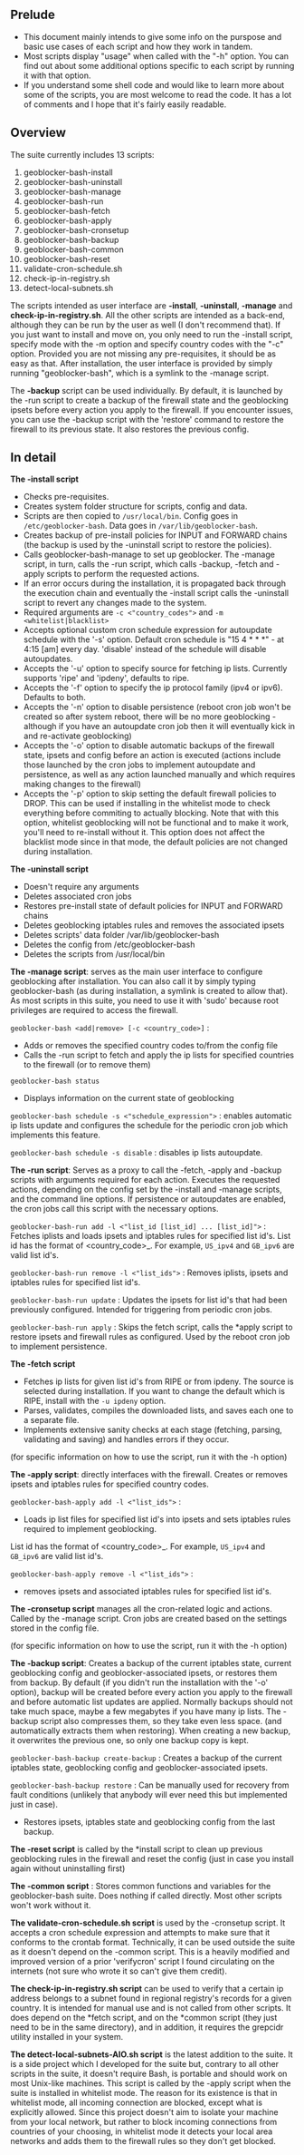 ## **Prelude**
- This document mainly intends to give some info on the purspose and basic use cases of each script and how they work in tandem.
- Most scripts display "usage" when called with the "-h" option. You can find out about some additional options specific to each script by running it with that option.
- If you understand some shell code and would like to learn more about some of the scripts, you are most welcome to read the code. It has a lot of comments and I hope that it's fairly easily readable.

## **Overview**
The suite currently includes 13 scripts:
1. geoblocker-bash-install
2. geoblocker-bash-uninstall
3. geoblocker-bash-manage
4. geoblocker-bash-run
5. geoblocker-bash-fetch
6. geoblocker-bash-apply
7. geoblocker-bash-cronsetup
8. geoblocker-bash-backup
9. geoblocker-bash-common
10. geoblocker-bash-reset
11. validate-cron-schedule.sh
12. check-ip-in-registry.sh
13. detect-local-subnets.sh

The scripts intended as user interface are **-install**, **-uninstall**, **-manage** and **check-ip-in-registry.sh**. All the other scripts are intended as a back-end, although they can be run by the user as well (I don't recommend that). If you just want to install and move on, you only need to run the -install script, specify mode with the -m option and specify country codes with the "-c" option. Provided you are not missing any pre-requisites, it should be as easy as that.
After installation, the user interface is provided by simply running "geoblocker-bash", which is a symlink to the -manage script.

The **-backup** script can be used individually. By default, it is launched by the -run script to create a backup of the firewall state and the geoblocking ipsets before every action you apply to the firewall. If you encounter issues, you can use the -backup script with the 'restore' command to restore the firewall to its previous state. It also restores the previous config.

## **In detail**
**The -install script**
- Checks pre-requisites.
- Creates system folder structure for scripts, config and data.
- Scripts are then copied to ```/usr/local/bin```. Config goes in ```/etc/geoblocker-bash```. Data goes in ```/var/lib/geoblocker-bash```.
- Creates backup of pre-install policies for INPUT and FORWARD chains (the backup is used by the -uninstall script to restore the policies).
- Calls geoblocker-bash-manage to set up geoblocker. The -manage script, in turn, calls the -run script, which calls -backup, -fetch and -apply scripts to perform the requested actions.
- If an error occurs during the installation, it is propagated back through the execution chain and eventually the -install script calls the -uninstall script to revert any changes made to the system.
- Required arguments are ```-c <"country_codes">``` and ```-m <whitelist|blacklist>```
- Accepts optional custom cron schedule expression for autoupdate schedule with the '-s' option. Default cron schedule is "15 4 * * *" - at 4:15 [am] every day. 'disable' instead of the schedule will disable autoupdates.
- Accepts the '-u' option to specify source for fetching ip lists. Currently supports 'ripe' and 'ipdeny', defaults to ripe.
- Accepts the '-f' option to specify the ip protocol family (ipv4 or ipv6). Defaults to both.
- Accepts the '-n' option to disable persistence (reboot cron job won't be created so after system reboot, there will be no more geoblocking - although if you have an autoupdate cron job then it will eventually kick in and re-activate geoblocking)
- Accepts the '-o' option to disable automatic backups of the firewall state, ipsets and config before an action is executed (actions include those launched by the cron jobs to implement autoupdate and persistence, as well as any action launched manually and which requires making changes to the firewall)
- Accepts the '-p' option to skip setting the default firewall policies to DROP. This can be used if installing in the whitelist mode to check everything before commiting to actually blocking. Note that with this option, whitelist geoblocking will not be functional and to make it work, you'll need to re-install without it. This option does not affect the blacklist mode since in that mode, the default policies are not changed during installation.

**The -uninstall script**
- Doesn't require any arguments
- Deletes associated cron jobs
- Restores pre-install state of default policies for INPUT and FORWARD chains
- Deletes geoblocking iptables rules and removes the associated ipsets
- Deletes scripts' data folder /var/lib/geoblocker-bash
- Deletes the config from /etc/geoblocker-bash
- Deletes the scripts from /usr/local/bin

**The -manage script**: serves as the main user interface to configure geoblocking after installation. You can also call it by simply typing geoblocker-bash (as during installation, a symlink is created to allow that). As most scripts in this suite, you need to use it with 'sudo' because root privileges are required to access the firewall.

```geoblocker-bash <add|remove> [-c <country_code>]``` :
* Adds or removes the specified country codes to/from the config file
* Calls the -run script to fetch and apply the ip lists for specified countries to the firewall (or to remove them)

```geoblocker-bash status```
* Displays information on the current state of geoblocking

```geoblocker-bash schedule -s <"schedule_expression">``` : enables automatic ip lists update and configures the schedule for the periodic cron job which implements this feature.

```geoblocker-bash schedule -s disable``` : disables ip lists autoupdate.

**The -run script**: Serves as a proxy to call the -fetch, -apply and -backup scripts with arguments required for each action. Executes the requested actions, depending on the config set by the -install and -manage scripts, and the command line options. If persistence or autoupdates are enabled, the cron jobs call this script with the necessary options.

```geoblocker-bash-run add -l <"list_id [list_id] ... [list_id]">``` : Fetches iplists and loads ipsets and iptables rules for specified list id's.
List id has the format of <country_code>_<family>. For example, ```US_ipv4``` and ```GB_ipv6``` are valid list id's.

```geoblocker-bash-run remove -l <"list_ids">``` : Removes iplists, ipsets and iptables rules for specified list id's.

```geoblocker-bash-run update``` : Updates the ipsets for list id's that had been previously configured. Intended for triggering from periodic cron jobs.

```geoblocker-bash-run apply``` : Skips the fetch script, calls the *apply script to restore ipsets and firewall rules as configured. Used by the reboot cron job to implement persistence.

**The -fetch script**
- Fetches ip lists for given list id's from RIPE or from ipdeny. The source is selected during installation. If you want to change the default which is RIPE, install with the ```-u ipdeny``` option.
- Parses, validates, compiles the downloaded lists, and saves each one to a separate file.
- Implements extensive sanity checks at each stage (fetching, parsing, validating and saving) and handles errors if they occur.

(for specific information on how to use the script, run it with the -h option)

**The -apply script**:  directly interfaces with the firewall. Creates or removes ipsets and iptables rules for specified country codes.

```geoblocker-bash-apply add -l <"list_ids">``` :
- Loads ip list files for specified list id's into ipsets and sets iptables rules required to implement geoblocking.

List id has the format of <country_code>_<family>. For example, ```US_ipv4``` and ```GB_ipv6``` are valid list id's.

```geoblocker-bash-apply remove -l <"list_ids">``` :
- removes ipsets and associated iptables rules for specified list id's.

**The -cronsetup script** manages all the cron-related logic and actions. Called by the -manage script. Cron jobs are created based on the settings stored in the config file.

(for specific information on how to use the script, run it with the -h option)

**The -backup script**: Creates a backup of the current iptables state, current geoblocking config and geoblocker-associated ipsets, or restores them from backup. By default (if you didn't run the installation with the '-o' option), backup will be created before every action you apply to the firewall and before automatic list updates are applied. Normally backups should not take much space, maybe a few megabytes if you have many ip lists. The -backup script also compresses them, so they take even less space. (and automatically extracts them when restoring). When creating a new backup, it overwrites the previous one, so only one backup copy is kept.

```geoblocker-bash-backup create-backup``` : Creates a backup of the current iptables state, geoblocking config and geoblocker-associated ipsets.

```geoblocker-bash-backup restore``` : Can be manually used for recovery from fault conditions (unlikely that anybody will ever need this but implemented just in case).
- Restores ipsets, iptables state and geoblocking config from the last backup.

**The -reset script** is called by the *install script to clean up previous geoblocking rules in the firewall and reset the config (just in case you install again without uninstalling first)

**The -common script** : Stores common functions and variables for the geoblocker-bash suite. Does nothing if called directly. Most other scripts won't work without it.

**The validate-cron-schedule.sh script** is used by the -cronsetup script. It accepts a cron schedule expression and attempts to make sure that it conforms to the crontab format. Technically, it can be used outside the suite as it doesn't depend on the -common script. This is a heavily modified and improved version of a prior 'verifycron' script I found circulating on the internets (not sure who wrote it so can't give them credit).

**The check-ip-in-registry.sh script** can be used to verify that a certain ip address belongs to a subnet found in regional registry's records for a given country. It is intended for manual use and is not called from other scripts. It does depend on the *fetch script, and on the *common script (they just need to be in the same directory), and in addition, it requires the grepcidr utility installed in your system.

**The detect-local-subnets-AIO.sh script** is the latest addition to the suite. It is a side project which I developed for the suite but, contrary to all other scripts in the suite, it doesn't require Bash, is portable and should work on most Unix-like machines.
This script is called by the -apply script when the suite is installed in whitelist mode. The reason for its existence is that in whitelist mode, all incoming connection are blocked, except what is explicitly allowed. Since this project doesn't aim to isolate your machine from your local network, but rather to block incoming connections from countries of your choosing, in whitelist mode it detects your local area networks and adds them to the firewall rules so they don't get blocked.
